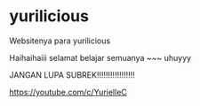 # yurilicious
Websitenya para yurilicious

Haihaihaiii selamat belajar semuanya ~~~ uhuyyy

JANGAN LUPA SUBREK!!!!!!!!!!!!!!!!!

https://youtube.com/c/YurielleC


